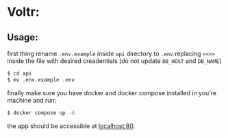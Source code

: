 # Voltr:

## Usage:

first thing rename `.env.example` inside `api` directory to `.env` replacing `<<>>` inside the file with desired creadentials (do not update `DB_HOST` and `DB_NAME`)
```bash
$ cd api
$ mv .env.example .env
```

finally make sure you have docker and docker compose installed in you're machine and run:
```bash
$ docker compose up -d
```

the app should  be accessible at [localhost:80](http://localhost:8080).
